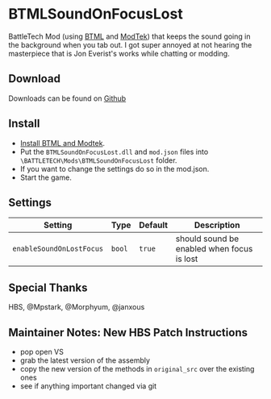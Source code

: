 # BTMLSoundOnFocusLost
BattleTech Mod (using [BTML](https://github.com/Mpstark/BattleTechModLoader) and [ModTek](https://github.com/Mpstark/ModTek)) that keeps the sound going in the background when you tab out. I got super annoyed at not hearing the masterpiece that is Jon Everist's works while chatting or modding. 

## Download
Downloads can be found on [Github](https://github.com/gponick/BTMLSoundOnFocusLost/releases) 

## Install
- [Install BTML and Modtek](https://github.com/Mpstark/ModTek/wiki/The-Drop-Dead-Simple-Guide-to-Installing-BTML-&-ModTek-&-ModTek-mods).
- Put the `BTMLSoundOnFocusLost.dll` and `mod.json` files into `\BATTLETECH\Mods\BTMLSoundOnFocusLost` folder.
- If you want to change the settings do so in the mod.json.
- Start the game.

## Settings


Setting | Type | Default | Description
--- | --- | --- | ---
`enableSoundOnLostFocus` | `bool` | `true` | should sound be enabled when focus is lost

## Special Thanks

HBS, @Mpstark, @Morphyum, @janxous


## Maintainer Notes: New HBS Patch Instructions

* pop open VS
* grab the latest version of the assembly
* copy the new version of the methods in `original_src` over the existing ones
* see if anything important changed via git

